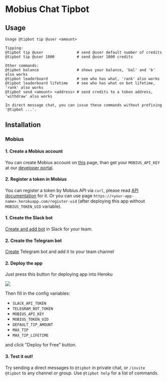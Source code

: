 # Mobius Chat Tipbot

## Usage

```
Usage @tipbot tip @user <amount>

Tipping:
@tipbot tip @user               # send @user default number of credits
@tipbot tip @user 1000          # send @user 1000 credits

Other commands:
@tipbot balance                 # shows your balance, 'bal' and 'b' also works
@tipbot leaderboard             # see who has what, 'rank' also works
@tipbot leaderboard lifetime    # see who has what on bot lifetime, 'rank' also works
@tipbot send <amount> <address> # send credits to a token address, 'withdraw' also works

In direct message chat, you can issue these commands without prefixing '@tipbot ...'.
```

## Installation

### Mobius

#### 1. Create a Mobius account

You can create Mobius account on [this](https://mobius.network/store/signup) page, than get your `MOBIUS_API_KEY` at our [developer portal](https://mobius.network/store/developer).

#### 2. Register a token in Mobius

You can register a token by Mobius API via `curl`, please read [API documentation](https://mobius.network/docs/#register) for it.
Or you can use page `https://<your-app-name>.herokuapp.com/register-uid` (after deploying this app without `MOBIUS_TOKEN_UID` variable).

#### 1. Create the Slack bot

[Create and add bot](https://my.slack.com/services/new/bot) in Slack for your team.

#### 2. Create the Telegram bot

[Create](https://core.telegram.org/bots#3-how-do-i-create-a-bot) Telegram bot and add it to your team channel

#### 2. Deploy the app

Just press this button for deploying app into Heroku

<a href="https://heroku.com/deploy"><img src="https://www.herokucdn.com/deploy/button.svg" target="_blank"></a>

Then fill in the config variables:
  - `SLACK_API_TOKEN`
  - `TELEGRAM_BOT_TOKEN`
  - `MOBIUS_API_KEY`
  - `MOBIUS_TOKEN_UID`
  - `DEFAULT_TIP_AMOUNT`
  - `MAX_TIP`
  - `MAX_TIP_LIFETIME`

and click "Deploy for Free" button.

#### 3. Test it out!

Try sending a direct messages to `@tipbot` in private chat, or `/invite @tipbot` to any channel or group. Use `@tipbot help` for a list of commands.
